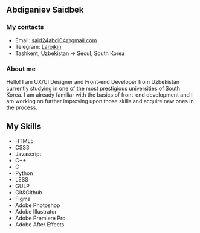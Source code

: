 ## **Abdiganiev Saidbek**

### **My contacts**

* Email: [said24abdi04@gmail.com](said24abdi04@gmail.com)
* Telegram: [Laroikin](https://t.me/laroikin)
* Tashkent, Uzbekistan -> Seoul, South Korea

### **About me**

Hello! I am UX/UI Designer and Front-end Developer from Uzbekistan currently studying in one of the most prestigious universities of South Korea. I am already familiar with the basics of front-end development and I am working on further improving upon those skills and acquire new ones in the process.

## **My Skills**

* HTML5
* CSS3
* Javascript
* C++
* C
* Python
* LESS
* GULP
* Git&Github
* Figma
* Adobe Photoshop
* Adobe Illustrator
* Adobe Premiere Pro
* Adobe After Effects